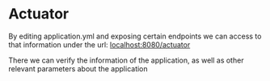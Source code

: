 # Actuator

By editing application.yml and exposing certain endpoints we can access to that information
under the url: [localhost:8080/actuator]()

There we can verify the information of the application, as well as other relevant parameters about the application